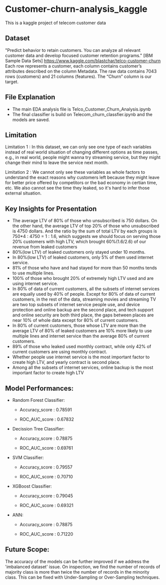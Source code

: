 # Customer-churn-analysis_kaggle
This is a kaggle project of telecom customer data  
## Dataset ##
"Predict behavior to retain customers. You can analyze all relevant customer data and develop focused customer retention programs." [IBM Sample Data Sets] https://www.kaggle.com/blastchar/telco-customer-churn Each row represents a customer, each column contains customer’s attributes described on the column Metadata. The raw data contains 7043 rows (customers) and 21 columns (features). The “Churn” column is our target.


## File Explanation ##
 * The main EDA analysis file is Telco_Customer_Churn_Analysis.ipynb
 * The final classifier is build on Telecom_churn_classfier.ipynb and the models are saved.

## Limitation ##
  Limitation 1 : In this dataset, we can only see one type of each variables instead of real world situation of changing different options as time passes, e.g., in real world,     people might wanna try streaming service, but they might change their mind to leave the service next month.
  
  Limitation 2 : We cannot only see these variables as whole factors to understand the exact reasons why customers left because they might leave for better price offered by competitors or the bad economy in certian time, etc. We also cannot see the time they leaked, so it's hard to infer those external situation.
  
## Key Insights for Presentation ##

* The average LTV of 80% of those who unsubscribed is 750 dollars. On the other hand, the average LTV of top 20% of those who unsubscribed is 4750 dollars. And the ratio by the sum of total LTV by each groups is 750*4 : 4750 = 1 : 1.6, which suggests we should focus on serving those 20% customers with high LTV, which brought 60%(1.6/2.6) of our revenue from leaked customers
* 80%(low LTV) of leaked customers only stayed under 10 months.
* In 80%(low LTV) of leaked customers, only 5% of them used internet service.
* 81% of those who have and had stayed for more than 50 months tends to use multiple lines.
* 100% of those who brought 20% of extremely high LTV used and are using internet service.
* In 80% of data of current customers, all the subsets of internet services are equally used by 40% of people. Except for 80% of data of current customers, in the rest of the data, streaming movies and streaming TV are two top subsets of internet service people use, and device protection and online backup are the second place, and tech support and online security are both third place, the gaps between places are near 10% of whole data except for 80% of current customers.
* In 80% of current customers, those whose LTV are more than the average LTV of 80% of leaked customers are 10% more likely to use multiple lines and internet service than the average 80% of current customers.
* 89% of those who leaked used monthly contract, while only 42% of current customers are using monthly contract.
* Whether people use internet service is the most important factor to create high LTV, and yearly contract is second place.
* Among all the subsets of internet services, online backup is the most important factor to create high LTV

## Model Performances:

* Random Forest Classifier:
    * Accuracy_score : 0.78591
    
    * ROC_AUC_score : 0.67832
    
* Decission Tree Classifier:
    * Accuracy_score : 0.78875
    
    * ROC_AUC_score : 0.69761
    
* SVM Classifier: 
    * Accuracy_score : 0.79557
    
    * ROC_AUC_score : 0.70710

* XGBoost Classifier:
    * Accuracy_score : 0.79045
    
    * ROC_AUC_score : 0.69321

* ANN:
    * Accuracy_score : 0.78875
    
    * ROC_AUC_score : 0.71220


## Future Scope:

The accuracy of the models can be further improved if we address the 'imbalanced dataset' issue. On inspection, we find the number of records of majority class is more than twice the number of records in the minority class. This can be fixed with Under-Sampling or Over-Sampling techniques.
